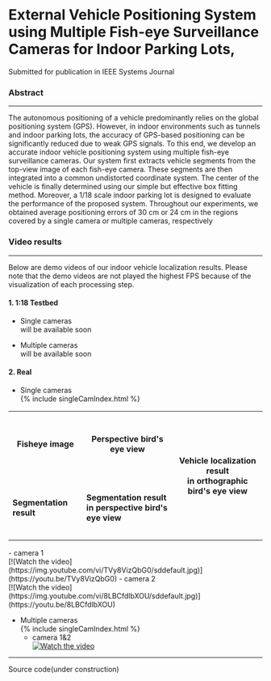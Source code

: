 # External Vehicle Positioning System using Multiple Fish-eye Surveillance Cameras for Indoor Parking Lots,
Submitted for publication in IEEE Systems Journal

### Abstract
---

The autonomous positioning of a vehicle predominantly relies on the global positioning system (GPS). However, in indoor environments such as tunnels and indoor parking lots, the accuracy of GPS-based positioning can be significantly reduced due to weak GPS signals. To this end, we develop an accurate indoor vehicle positioning system using multiple fish-eye surveillance cameras. Our system first extracts vehicle segments from the top-view image of each fish-eye camera. These segments are then integrated into a common undistorted coordinate system. The center of the vehicle is finally determined using our simple but effective box fitting method. Moreover, a 1/18 scale indoor parking lot is designed to evaluate the performance of the proposed system. Throughout our experiments, we obtained average positioning errors of 30 cm or 24 cm in the regions covered by a single camera or multiple cameras, respectively<br>

### Video results 
---
Below are demo videos of our indoor vehicle localization results.
Please note that the demo videos are not played the highest FPS because of the visualization of each processing step.
#### 1. 1:18 Testbed

- Single cameras<br>
will be available soon

- Multiple cameras<br>
will be available soon

#### 2. Real
- Single cameras<br> 
{% include singleCamIndex.html %}
<table class="tg">
<tbody>
<tr>
<th class="tg-exl0"><br /><br /><strong>Fisheye image</strong><br /><br /><br /></th>
<th class="tg-exl0"><br /><br /><strong>Perspective bird's eye view</strong><br /><br /><br /></th>
<th class="tg-exl0" rowspan="2"><strong>Vehicle localization result </strong><br /><strong>in orthographic bird's eye view</strong></th>
</tr>
<tr>
<td class="tg-exl0"><br /><br /><strong>Segmentation result</strong><br /><br /><br /></td>
<td class="tg-exl0"><br /><strong>Segmentation result </strong><br /><strong>in p<span style="font-style: normal;">erspective bird's eye view</span></strong><br /><br /></td>
</tr>
</tbody>
</table>
    - camera 1<br>
[![Watch the video](https://img.youtube.com/vi/TVy8VizQbG0/sddefault.jpg)](https://youtu.be/TVy8VizQbG0)  
    - camera 2<br>
[![Watch the video](https://img.youtube.com/vi/8LBCfdlbXOU/sddefault.jpg)](https://youtu.be/8LBCfdlbXOU)  

- Multiple cameras  
{% include singleCamIndex.html %}
    - camera 1&2<br>
[![Watch the video](https://img.youtube.com/vi/cxhGteBag0M/sddefault.jpg)](https://youtu.be/cxhGteBag0M)  

---
Source code(under construction)  
